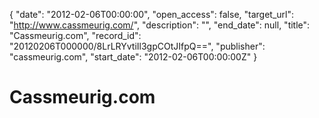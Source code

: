 {
  "date": "2012-02-06T00:00:00", 
  "open_access": false, 
  "target_url": "http://www.cassmeurig.com/", 
  "description": "", 
  "end_date": null, 
  "title": "Cassmeurig.com", 
  "record_id": "20120206T000000/8LrLRYvtiIl3gpCOtJIfpQ==", 
  "publisher": "cassmeurig.com", 
  "start_date": "2012-02-06T00:00:00Z"
}

# Cassmeurig.com

